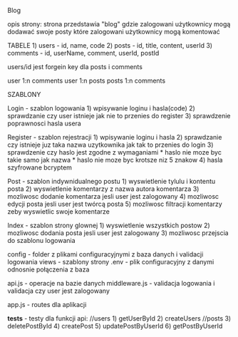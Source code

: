 Blog

opis strony:
    strona przedstawia "blog" gdzie zalogowani użytkownicy mogą dodawać swoje posty które zalogowani użytkownicy mogą komentować

TABELE 
    1) users - id, name, code
    2) posts - id, title, content, userId
    3) comments - id, userName, comment, userId, postId

users/id jest forgein key dla posts i comments

user 1:n comments
user 1:n posts
posts 1:n comments

SZABLONY

Login - szablon logowania
    1) wpisywanie loginu i hasla(code)
    2) sprawdzanie czy user istnieje jak nie to przenies do register
    3) sprawdzenie poprawnosci hasla usera 

Register - szablon rejestracji 
    1) wpisywanie loginu i hasla
    2) sprawdzanie czy istnieje juz taka nazwa uzytkownika jak tak to przenies do login
    3) sprawdzenie czy haslo jest zgodne z wymaganiami
            * haslo nie moze byc takie samo jak nazwa
            * haslo nie moze byc krotsze niz 5 znakow
    4) hasla szyfrowane bcryptem

Post - szablon indywnidualnego postu
    1) wyswietlenie tylulu i kontentu posta
    2) wyswietlenie komentarzy z nazwa autora komentarza
    3) mozliwosc dodanie komentarza jesli user jest zalogowany
    4) mozliwosc edycji posta jesli user jest twórcą posta
    5) mozliwosc filtracji komentarzy zeby wyswietlic swoje komentarze

Index - szablon strony glownej
    1) wyswietlenie wszystkich postow
    2) mozliwosc dodania posta jesli user jest zalogowany
    3) mozliwosc przejscia do szablonu logowania

config - folder z plikami configuracyjnymi z baza danych i validacji logowania
views - szablony strony
.env - plik configuracyjny z danymi odnosnie połączenia z baza

api.js - operacje na bazie danych
middleware.js - validacja logowania i validacja czy user jest zalogowany

app.js - routes dla aplikacji

__tests__ - testy dla funkcji api:
    //users
    1) getUserById
    2) createUsers
    //posts
    3) deletePostById
    4) createPost
    5) updatePostByUserId
    6) getPostByUserId
